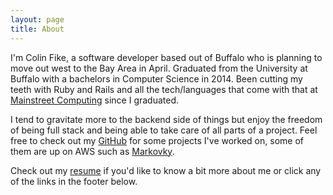 ```yaml
---
layout: page
title: About
---
```


I'm Colin Fike, a software developer based out of Buffalo who is planning to
move out west to the Bay Area in April. Graduated from the University at Buffalo
with a bachelors in Computer Science in 2014. Been cutting my teeth with Ruby
and Rails and all the tech/languages that come with that at
[Mainstreet Computing](https://mainstreetcomputing.com/) since I
graduated.

I tend to gravitate more to the backend side of things but enjoy the freedom
of being full stack and being able to take care of all parts of a project.
Feel free to check out my [GitHub](https://github.com/colinfike)
for some projects I've worked on, some of them are up on AWS such
as [Markovky](https://markovky.com).

Check out my [resume](/ColinFikeResume.pdf) if you'd like to know a bit more about me or
click any of the links in the footer below.
